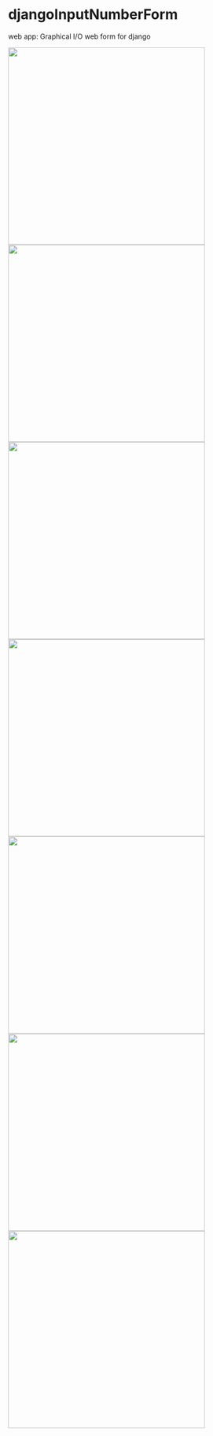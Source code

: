 # djangoInputNumberForm
web app: Graphical I/O web form for django

<img src = "images/Screenshot 2022-02-02 at 13.57.51.png" width="400">
<img src = "images/Screenshot 2022-02-02 at 13.58.34.png" width="400">
<img src = "images/Screenshot 2022-02-02 at 13.58.48.png" width="400">
<img src = "images/Screenshot 2022-02-02 at 13.59.16.png" width="400">
<img src = "images/Screenshot 2022-02-02 at 13.59.33.png" width="400">
<img src = "images/Screenshot 2022-02-02 at 13.59.44.png" width="400">
<img src = "images/Screenshot 2022-02-02 at 13.59.54.png" width="400">

